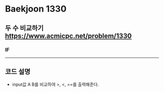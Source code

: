 Baekjoon 1330
=============
두 수 비교하기  <https://www.acmicpc.net/problem/1330>
---------------
### IF
- - -

## 코드 설명
- input값 A B를 비교하여 >, <, ==를 출력해준다.
